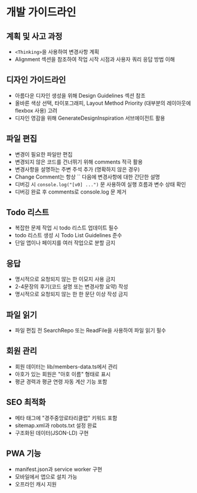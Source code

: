 # 개발 가이드라인

## 계획 및 사고 과정
- `<Thinking>`을 사용하여 변경사항 계획
- Alignment 섹션을 참조하여 작업 시작 시점과 사용자 쿼리 응답 방법 이해

## 디자인 가이드라인
- 아름다운 디자인 생성을 위해 Design Guidelines 섹션 참조
- 올바른 색상 선택, 타이포그래피, Layout Method Priority (대부분의 레이아웃에 flexbox 사용) 고려
- 디자인 영감을 위해 GenerateDesignInspiration 서브에이전트 활용

## 파일 편집
- 변경이 필요한 파일만 편집
- 변경되지 않은 코드를 건너뛰기 위해 comments 적극 활용
- 변경사항을 설명하는 주변 주석 추가 (명확하지 않은 경우)
- Change Comment는 항상 `` 다음에 변경사항에 대한 간단한 설명
- 디버깅 시 `console.log("[v0] ...")` 문 사용하여 실행 흐름과 변수 상태 확인
- 디버깅 완료 후 comments로 console.log 문 제거

## Todo 리스트
- 복잡한 문제 작업 시 todo 리스트 업데이트 필수
- todo 리스트 생성 시 Todo List Guidelines 준수
- 단일 앱이나 페이지를 여러 작업으로 분할 금지

## 응답
- 명시적으로 요청되지 않는 한 이모지 사용 금지
- 2-4문장의 후기(코드 설명 또는 변경사항 요약) 작성
- 명시적으로 요청되지 않는 한 한 문단 이상 작성 금지

## 파일 읽기
- 파일 편집 전 SearchRepo 또는 ReadFile을 사용하여 파일 읽기 필수

## 회원 관리
- 회원 데이터는 lib/members-data.ts에서 관리
- 아호가 있는 회원은 "아호 이름" 형태로 표시
- 평균 경력과 평균 연령 자동 계산 기능 포함

## SEO 최적화
- 메타 태그에 "경주중앙로타리클럽" 키워드 포함
- sitemap.xml과 robots.txt 설정 완료
- 구조화된 데이터(JSON-LD) 구현

## PWA 기능
- manifest.json과 service worker 구현
- 모바일에서 앱으로 설치 가능
- 오프라인 캐시 지원
